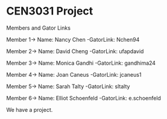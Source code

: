 CEN3031 Project
===============

Members and Gator Links

Member 1-> Name: Nancy Chen -GatorLink: Nchen94

Member 2-> Name: David Cheng -GatorLink: ufapdavid

Member 3-> Name: Monica Gandhi -GatorLink: gandhima24

Member 4-> Name: Joan Caneus -GatorLink: jcaneus1

Member 5-> Name: Sarah Talty -GatorLink: sltalty

Member 6-> Name: Elliot Schoenfeld -GatorLink: e.schoenfeld


We have a project. 
